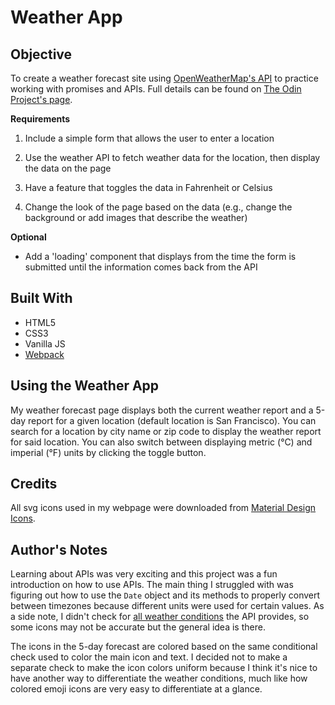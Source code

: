 # Weather App

## Objective

To create a weather forecast site using [OpenWeatherMap's API](https://openweathermap.org/api) to practice working with promises and APIs. Full details can be found on [The Odin Project's page](https://www.theodinproject.com/lessons/node-path-javascript-weather-app).

**Requirements**

1. Include a simple form that allows the user to enter a location

2. Use the weather API to fetch weather data for the location, then display the data on the page

3. Have a feature that toggles the data in Fahrenheit or Celsius

4. Change the look of the page based on the data (e.g., change the background or add images that describe the weather)

**Optional**

- Add a 'loading' component that displays from the time the form is submitted until the information comes back from the API

## Built With

- HTML5
- CSS3
- Vanilla JS
- [Webpack](https://webpack.js.org/)

## Using the Weather App

My weather forecast page displays both the current weather report and a 5-day report for a given location (default location is San Francisco). You can search for a location by city name or zip code to display the weather report for said location. You can also switch between displaying metric (°C) and imperial (°F) units by clicking the toggle button.

## Credits

All svg icons used in my webpage were downloaded from [Material Design Icons](https://pictogrammers.com/library/mdi/).

## Author's Notes

Learning about APIs was very exciting and this project was a fun introduction on how to use APIs. The main thing I struggled with was figuring out how to use the `Date` object and its methods to properly convert between timezones because different units were used for certain values. As a side note, I didn't check for [all weather conditions](https://openweathermap.org/weather-conditions) the API provides, so some icons may not be accurate but the general idea is there.

The icons in the 5-day forecast are colored based on the same conditional check used to color the main icon and text. I decided not to make a separate check to make the icon colors uniform because I think it's nice to have another way to differentiate the weather conditions, much like how colored emoji icons are very easy to differentiate at a glance.
